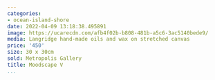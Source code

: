 ```yaml
---
categories:
- ocean-island-shore
date: 2022-04-09 13:18:38.495891
image: https://ucarecdn.com/afb4f02b-b808-481b-a5c6-3ac5140bede9/
media: Langridge hand-made oils and wax on stretched canvas
price: '450'
size: 30 x 30cm
sold: Metropolis Gallery
title: Moodscape V
...
```

